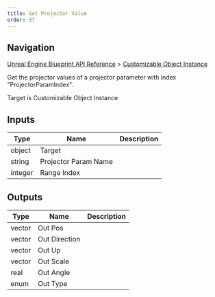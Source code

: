 ```yaml
---
title: Get Projector Value
order: 37
---
```

## Navigation

[Unreal Engine Blueprint API Reference](https://dev.epicgames.com/documentation/en-us/unreal-engine/BlueprintAPI) > [Customizable Object Instance](https://dev.epicgames.com/documentation/en-us/unreal-engine/BlueprintAPI/CustomizableObjectInstance)

Get the projector values of a projector parameter with index "ProjectorParamIndex".

Target is Customizable Object Instance

## Inputs

| Type | Name | Description |
| --- | --- | --- |
| object | Target |  |
| string | Projector Param Name |  |
| integer | Range Index |  |

## Outputs

| Type | Name | Description |
| --- | --- | --- |
| vector | Out Pos |  |
| vector | Out Direction |  |
| vector | Out Up |  |
| vector | Out Scale |  |
| real | Out Angle |  |
| enum | Out Type |  |
